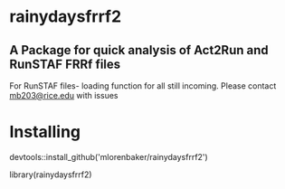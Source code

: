 # rainydaysfrrf2
## A Package for quick analysis of Act2Run and RunSTAF FRRf files
For RunSTAF files- loading function for all still incoming. Please contact mb203@rice.edu with issues
# Installing
devtools::install_github('mlorenbaker/rainydaysfrrf2')

library(rainydaysfrrf2)
